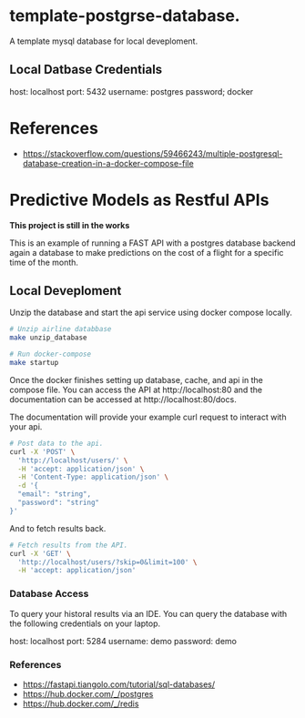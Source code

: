# template-postgrse-database.

A template mysql database for local deveploment.

## Local Datbase Credentials

host: localhost
port: 5432
username: postgres
password; docker

# References

- https://stackoverflow.com/questions/59466243/multiple-postgresql-database-creation-in-a-docker-compose-file


# Predictive Models as Restful APIs


**This project is still in the works**

This is an example of running a FAST API with a postgres database backend again a database to make predictions on the cost of a flight for a specific time of the month.

## Local Deveploment

Unzip the database and start the api service using docker compose locally.

```bash
# Unzip airline databbase
make unzip_database

# Run docker-compose
make startup
```

Once the docker finishes setting up database, cache, and api in the compose file. You can access the API at http://localhost:80 and the documentation can be accessed at http://localhost:80/docs.

The documentation will provide your example curl request to interact with your api.

```bash
# Post data to the api.
curl -X 'POST' \
  'http://localhost/users/' \
  -H 'accept: application/json' \
  -H 'Content-Type: application/json' \
  -d '{
  "email": "string",
  "password": "string"
}'
```

And to fetch results back.

```bash
# Fetch results from the API.
curl -X 'GET' \
  'http://localhost/users/?skip=0&limit=100' \
  -H 'accept: application/json'
```


### Database Access

To query your historal results via an IDE. You can query the database with the following credentials on your laptop.

host: localhost
port: 5284
username: demo
password: demo

### References

- https://fastapi.tiangolo.com/tutorial/sql-databases/
- https://hub.docker.com/_/postgres
- https://hub.docker.com/_/redis
